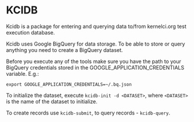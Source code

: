 KCIDB
=====

Kcidb is a package for entering and querying data to/from kernelci.org test
execution database.

Kcidb uses Google BigQuery for data storage. To be able to store or query
anything you need to create a BigQuery dataset.

Before you execute any of the tools make sure you have the path to your
BigQuery credentials stored in the GOOGLE_APPLICATION_CREDENTIALS variable.
E.g.:

    export GOOGLE_APPLICATION_CREDENTIALS=~/.bq.json

To initialize the dataset, execute `kcidb-init -d <DATASET>`, where
`<DATASET>` is the name of the dataset to initialize.

To create records use `kcidb-submit`, to query records - `kcidb-query`.
